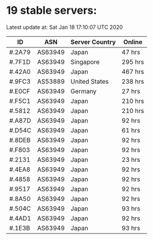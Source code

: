 # 19 stable servers:

Latest update at: Sat Jan 18 17:10:07 UTC 2020

| ID | ASN | Server Country | Online |
| -- | --- | -------------- | ------ |
| #.2A79 | AS63949 | Japan | 47 hrs |
| #.7F1D | AS63949 | Singapore | 295 hrs |
| #.42A0 | AS63949 | Japan | 467 hrs |
| #.9FC3 | AS53889 | United States | 238 hrs |
| #.E0CF | AS63949 | Germany | 27 hrs |
| #.F5C1 | AS63949 | Japan | 210 hrs |
| #.5812 | AS63949 | Japan | 210 hrs |
| #.A87D | AS63949 | Japan | 92 hrs |
| #.D54C | AS63949 | Japan | 61 hrs |
| #.8DEB | AS63949 | Japan | 92 hrs |
| #.F803 | AS63949 | Japan | 92 hrs |
| #.2131 | AS63949 | Japan | 23 hrs |
| #.4EA8 | AS63949 | Japan | 92 hrs |
| #.4858 | AS63949 | Japan | 92 hrs |
| #.9517 | AS63949 | Japan | 92 hrs |
| #.8A50 | AS63949 | Japan | 92 hrs |
| #.504C | AS63949 | Japan | 93 hrs |
| #.4AD1 | AS63949 | Japan | 92 hrs |
| #.1E3B | AS63949 | Japan | 93 hrs |

